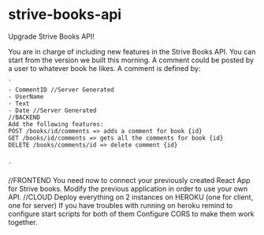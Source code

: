 # strive-books-api



Upgrade Strive Books API!

You are in charge of including new features in the Strive Books API.
You can start from the version we built this morning.
A comment could be posted by a user to whatever book he likes.
A comment is defined by:
    
    
    `
    - CommentID //Server Generated
    - UserName
    - Text
    - Date //Server Generated
    //BACKEND
    Add the following features:
    POST /books/id/comments => adds a comment for book {id}
    GET /books/id/comments => gets all the comments for book {id}
    DELETE /books/comments/id => delete comment {id}
    
    
    `
//FRONTEND
You need now to connect your previously created React App for Strive books.
Modify the previous application in order to use your own API.
//CLOUD
Deploy everything on 2 instances on HEROKU (one for client, one for server)
If you have troubles with running on heroku remind to configure start scripts for both of them
Configure CORS to make them work together.


